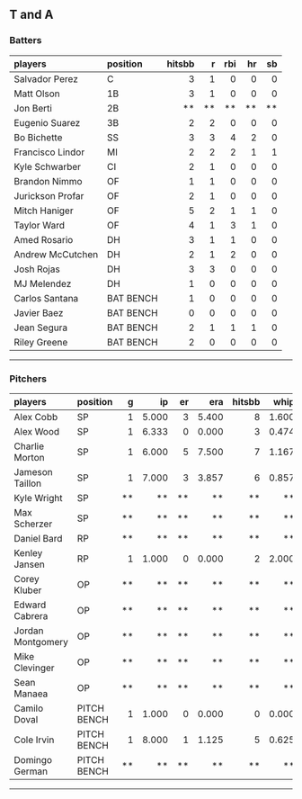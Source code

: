 ## T and A

### Batters

 
|players          |position  | hitsbb|  r| rbi| hr| sb| 
|:----------------|:---------|------:|--:|---:|--:|--:| 
|Salvador Perez   |C         |      3|  1|   0|  0|  0| 
|Matt Olson       |1B        |      3|  1|   0|  0|  0| 
|Jon Berti        |2B        |     **| **|  **| **| **| 
|Eugenio Suarez   |3B        |      2|  2|   0|  0|  0| 
|Bo Bichette      |SS        |      3|  3|   4|  2|  0| 
|Francisco Lindor |MI        |      2|  2|   2|  1|  1| 
|Kyle Schwarber   |CI        |      2|  1|   0|  0|  0| 
|Brandon Nimmo    |OF        |      1|  1|   0|  0|  0| 
|Jurickson Profar |OF        |      2|  1|   0|  0|  0| 
|Mitch Haniger    |OF        |      5|  2|   1|  1|  0| 
|Taylor Ward      |OF        |      4|  1|   3|  1|  0| 
|Amed Rosario     |DH        |      3|  1|   1|  0|  0| 
|Andrew McCutchen |DH        |      2|  1|   2|  0|  0| 
|Josh Rojas       |DH        |      3|  3|   0|  0|  0| 
|MJ Melendez      |DH        |      1|  0|   0|  0|  0| 
|Carlos Santana   |BAT BENCH |      1|  0|   0|  0|  0| 
|Javier Baez      |BAT BENCH |      0|  0|   0|  0|  0| 
|Jean Segura      |BAT BENCH |      2|  1|   1|  1|  0| 
|Riley Greene     |BAT BENCH |      2|  0|   0|  0|  0| 

* * *

### Pitchers

 
|players           |position    |  g|    ip| er|   era| hitsbb|  whip| so|  w| sv| 
|:-----------------|:-----------|--:|-----:|--:|-----:|------:|-----:|--:|--:|--:| 
|Alex Cobb         |SP          |  1| 5.000|  3| 5.400|      8| 1.600|  7|  0|  0| 
|Alex Wood         |SP          |  1| 6.333|  0| 0.000|      3| 0.474|  5|  1|  0| 
|Charlie Morton    |SP          |  1| 6.000|  5| 7.500|      7| 1.167|  7|  0|  0| 
|Jameson Taillon   |SP          |  1| 7.000|  3| 3.857|      6| 0.857|  6|  1|  0| 
|Kyle Wright       |SP          | **|    **| **|    **|     **|    **| **| **| **| 
|Max Scherzer      |SP          | **|    **| **|    **|     **|    **| **| **| **| 
|Daniel Bard       |RP          | **|    **| **|    **|     **|    **| **| **| **| 
|Kenley Jansen     |RP          |  1| 1.000|  0| 0.000|      2| 2.000|  1|  0|  0| 
|Corey Kluber      |OP          | **|    **| **|    **|     **|    **| **| **| **| 
|Edward Cabrera    |OP          | **|    **| **|    **|     **|    **| **| **| **| 
|Jordan Montgomery |OP          | **|    **| **|    **|     **|    **| **| **| **| 
|Mike Clevinger    |OP          | **|    **| **|    **|     **|    **| **| **| **| 
|Sean Manaea       |OP          | **|    **| **|    **|     **|    **| **| **| **| 
|Camilo Doval      |PITCH BENCH |  1| 1.000|  0| 0.000|      0| 0.000|  1|  0|  1| 
|Cole Irvin        |PITCH BENCH |  1| 8.000|  1| 1.125|      5| 0.625|  6|  0|  0| 
|Domingo German    |PITCH BENCH | **|    **| **|    **|     **|    **| **| **| **| 


* * *


